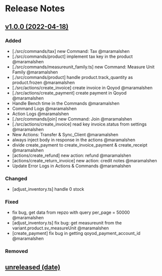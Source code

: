 # Release Notes

## [v1.0.0 (2022-04-18)](https://github.com/Repzo/repzo-qoyod.git)

### Added

- [./src/commands/tax] new Command: Tax @maramalshen
- [./src/commands/product] implement tax key in the product @maramalshen
- [./src/commands/measureunit_family.ts] new Command: Measure Unit Family @maramalshen
- [./src/commands/product] handle product.track_quantity as product.frozen @maramalshen
- [./src/actions/create_invoice] create invoice in Qoyod @maramalshen
- [./src/actions/create_payment] create payment in Qoyod @maramalshen
- Handle Bench time in the Commands @maramalshen
- Command Logs @maramalshen
- Action Logs @maramalshen
- [./src/commands/join] new Command: Join @maramalshen
- [./src/actions/create_invoice] read key invoice.status from settings @maramalshen
- New Actions: Transfer & Sync_Client @maramalshen
- always inject body in response in the actions @maramalshen
- divide create_payment to create_invoice_payment & create_receipt @maramalshen
- [actions/create_refund] new action: refund @maramalshen
- [actions/create_return_invoice] new action: credit notes @maramalshen
- Update Error Logs in Actions & Commands @maramalshen

### Changed

- [adjust_inventory.ts] handle 0 stock

### Fixed

- fix bug, get data from repzo with query per_page = 50000 @maramalshen
- [adjust_inventory.ts] fix bug: get measureunit from the variant.product.sv_measureUnit @maramalshen
- [create_payment] fix bug in getting qoyod_payment_account_id @maramalshen

### Removed

## [unreleased (date)](path)
